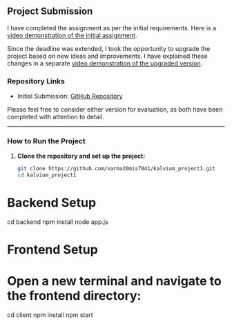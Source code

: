 ## Project Submission

I have completed the assignment as per the initial requirements. Here is a [video demonstration of the initial assignment](https://www.loom.com/share/221ec5fda9814a029e03b84ab2c101f9).

Since the deadline was extended, I took the opportunity to upgrade the project based on new ideas and improvements. I have explained these changes in a separate [video demonstration of the upgraded version](https://www.loom.com/share/d26ab33ae46f49219be9f87be772180d).

### Repository Links

- Initial Submission: [GitHub Repository](https://github.com/varma20mis7041/kalvium_project1)

Please feel free to consider either version for evaluation, as both have been completed with attention to detail.

---

### How to Run the Project

1. **Clone the repository and set up the project:**

   ```bash
   git clone https://github.com/varma20mis7041/kalvium_project1.git
   cd kalvium_project1
# Backend Setup
cd backend
npm install
node app.js

# Frontend Setup
# Open a new terminal and navigate to the frontend directory:
cd client
npm install
npm start
